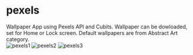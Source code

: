 # pexels

Wallpaper App using Pexels API and Cubits. Wallpaper can be dowloaded, set for Home or Lock screen. Default wallpapers are from Abstract Art category.<br>
![pexels1](https://github.com/vasov97/WallpaperAppFlutter/assets/25417544/acede343-a74f-4f3b-a292-f79b18ce6e7e)
![pexels2](https://github.com/vasov97/WallpaperAppFlutter/assets/25417544/52c0511e-ab01-438d-a394-49675f8bf04c)
![pexels3](https://github.com/vasov97/WallpaperAppFlutter/assets/25417544/4874578d-c692-4d0f-bc33-94feaccb7f1d)
